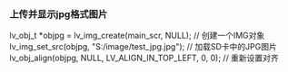 ### 上传并显示jpg格式图片

lv_obj_t *objpg = lv_img_create(main_scr, NULL); // 创建一个IMG对象
lv_img_set_src(objpg, "S:/image/test_jpg.jpg"); // 加载SD卡中的JPG图片
lv_obj_align(objpg, NULL, LV_ALIGN_IN_TOP_LEFT, 0, 0); // 重新设置对齐  


